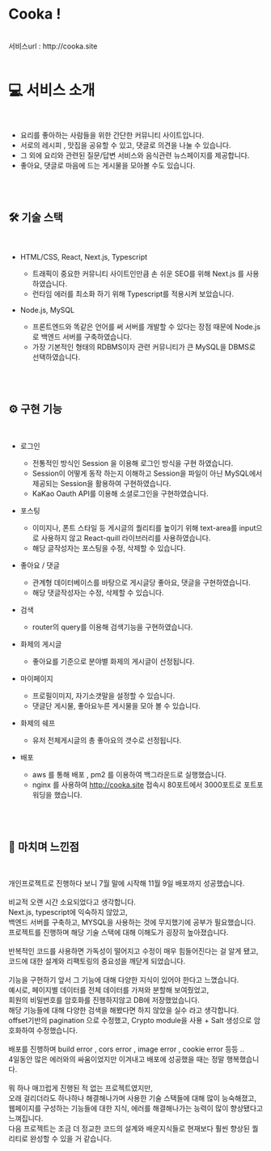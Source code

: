 # Cooka !
<br/>
서비스url : http://cooka.site

<br/>
<br/>

#   💻 서비스 소개 

<br/>

 - 요리를 좋아하는 사람들을 위한 간단한 커뮤니티 사이트입니다.  
 - 서로의 레시피 , 맛집을 공유할 수 있고, 댓글로 의견을 나눌 수 있습니다. 
 - 그 외에 요리와 관련된 질문/답변 서비스와 음식관련 뉴스페이지를 제공합니다.
 - 좋아요, 댓글로 마음에 드는 게시물을 모아볼 수도 있습니다.

<br/>
<br/>

##   🛠️ 기술 스택

<br/>

-  HTML/CSS, React, Next.js, Typescript
    -  트래픽이 중요한 커뮤니티 사이트인만큼 손 쉬운 SEO를 위해 Next.js 를 사용하였습니다.
    -  런타임 에러를 최소화 하기 위해 Typescript를 적용시켜 보았습니다.

-  Node.js, MySQL
    -  프론트엔드와 똑같은 언어를 써 서버를 개발할 수 있다는 장점 때문에 Node.js로 백엔드 서버를 구축하였습니다.
    -  가장 기본적인 형태의 RDBMS이자 관련 커뮤니티가 큰 MySQL을 DBMS로 선택하였습니다.
 
<br/>
<br/>

##   ⚙️ 구현 기능

<br/>

-   로그인
    -   전통적인 방식인 Session 을 이용해 로그인 방식을 구현 하였습니다.
    -   Session이 어떻게 동작 하는지 이해하고 Session을 파일이 아닌 MySQL에서 제공되는 Session을 활용하여 구현하였습니다.
    -   KaKao Oauth API를 이용해 소셜로그인을 구현하였습니다.

-   포스팅
    -   이미지나, 폰트 스타일 등 게시글의 퀄리티를 높이기 위해 text-area를 input으로 사용하지 않고 React-quill 라이브러리를 사용하였습니다.
    -   해당 글작성자는 포스팅을 수정, 삭제할 수 있습니다.
-   좋아요 / 댓글
    -   관계형 데이터베이스를 바탕으로 게시글당 좋아요, 댓글을 구현하였습니다.
    -   해당 댓글작성자는 수정, 삭제할 수 있습니다.
-   검색
    -   router의 query를 이용해 검색기능을 구현하였습니다.
-   화제의 게시글
    -   좋아요를 기준으로 분야별 화제의 게시글이 선정됩니다.
-   마이페이지
    -   프로필이미지, 자기소갯말을 설정할 수 있습니다.
    -   댓글단 게시물, 좋아요누른 게시물을 모아 볼 수 있습니다.
-   화제의 쉐프
    -   유저 전체게시글의 총 좋아요의 갯수로 선정됩니다.
-   배포
    -   aws 를 통해 배포 , pm2 를 이용하여 백그라운드로 실행했습니다.
    -   nginx 를 사용하여 http://cooka.site 접속시 80포트에서 3000포트로 포트포워딩을 했습니다.
<br/>
<br/>

##   🚩 마치며 느낀점

<br/>

개인프로젝트로 진행하다 보니 7월 말에 시작해 11월 9일 배포까지 성공했습니다.
<br/>
<br/>
비교적 오랜 시간 소요되었다고 생각합니다.<br/>
Next.js, typescript에 익숙하지 않았고,<br/>
백엔드 서버를 구축하고, MYSQL을 사용하는 것에 무지했기에 공부가 필요했습니다.<br/>
프로젝트를 진행하며 해당 기술 스택에 대해 이해도가 굉장히 높아졌습니다.
<br/>
<br/>
반복적인 코드를 사용하면 가독성이 떨어지고 수정이 매우 힘들어진다는 걸 알게 됐고,<br/>
코드에 대한 설계와 리팩토링의 중요성을 깨닫게 되었습니다.
<br/>
<br/>
기능을 구현하기 앞서 그 기능에 대해 다양한 지식이 있어야 한다고 느꼈습니다.<br/>
예시로, 페이지별 데이터를 전체 데이터를 가져와 분할해 보여줬었고,<br/>
회원의 비밀번호를 암호화를 진행하지않고 DB에 저장했었습니다.<br/>
해당 기능들에 대해 다양한 검색을 해봤다면 하지 않았을 실수 라고 생각합니다.<br/>
offset기반의 pagination 으로 수정했고, Crypto module을 사용 + Salt 생성으로 암호화하여 수정했습니다.
<br/>
<br/>
배포를 진행하며 build error , cors error , image error , cookie error 등등 ..<br/>
4일동안 많은 에러와의 싸움이었지만 이겨내고 배포에 성공했을 때는 정말 행복했습니다.
<br/>
<br/>
뭐 하나 매끄럽게 진행된 적 없는 프로젝트였지만,<br/>
오래 걸리더라도 하나하나 해결해나가며 사용한 기술 스택들에 대해 많이 능숙해졌고,<br/>
웹페이지를 구성하는 기능들에 대한 지식, 에러를 해결해나가는 능력이 많이 향상됐다고 느껴집니다.<br/>
다음 프로젝트는 조금 더 정교한 코드의 설계와 배운지식들로 현재보다 훨씬 향상된 퀄리티로 완성할 수 있을 거 같습니다.






